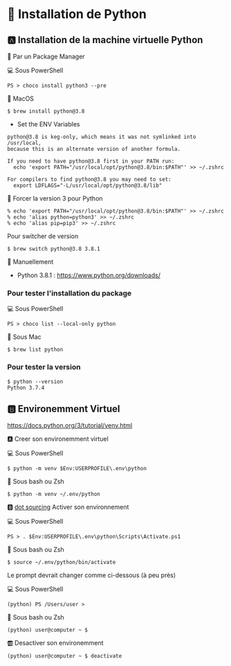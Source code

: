 # :snake: Installation de Python

## :a: Installation de la machine virtuelle Python

:pushpin: Par un Package Manager

:computer: Sous PowerShell

```
PS > choco install python3 --pre
```

:apple: MacOS 

```
$ brew install python@3.8
```

* Set the ENV Variables

```
python@3.8 is keg-only, which means it was not symlinked into /usr/local,
because this is an alternate version of another formula.

If you need to have python@3.8 first in your PATH run:
  echo 'export PATH="/usr/local/opt/python@3.8/bin:$PATH"' >> ~/.zshrc

For compilers to find python@3.8 you may need to set:
  export LDFLAGS="-L/usr/local/opt/python@3.8/lib"
```

:round_pushpin: Forcer la version 3 pour Python

```
% echo 'export PATH="/usr/local/opt/python@3.8/bin:$PATH"' >> ~/.zshrc
% echo 'alias python=python3' >> ~/.zshrc
% echo 'alias pip=pip3' >> ~/.zshrc
```

Pour switcher de version

```
$ brew switch python@3.8 3.8.1
```

:pushpin: Manuellement

* Python 3.8.1 :  https://www.python.org/downloads/

### Pour tester l'installation du package

:computer: Sous PowerShell

```
PS > choco list --local-only python
```

:apple: Sous Mac


```
$ brew list python
```

### Pour tester la version

```
$ python --version
Python 3.7.4
```

## :b: Environemment Virtuel

https://docs.python.org/3/tutorial/venv.html

:a: Creer son environemment virtuel


:computer: Sous PowerShell

```
$ python -m venv $Env:USERPROFILE\.env\python 
```

:apple: Sous bash ou Zsh

```
$ python -m venv ~/.env/python
```


:b: [dot sourcing](https://docs.microsoft.com/en-us/powershell/module/microsoft.powershell.core/about/about_scripts?view=powershell-7#script-scope-and-dot-sourcing) Activer son environnement

:computer: Sous PowerShell

```
PS > . $Env:USERPROFILE\.env\python\Scripts\Activate.ps1
```

:apple: Sous bash ou Zsh

```
$ source ~/.env/python/bin/activate
```

Le prompt devrait changer comme ci-dessous (à peu près)

:computer: Sous PowerShell

```
(python) PS /Users/user >
```

:apple: Sous bash ou Zsh


```
(python) user@computer ~ $ 
```

:ab: Desactiver son environemment

```
(python) user@computer ~ $ deactivate
```
